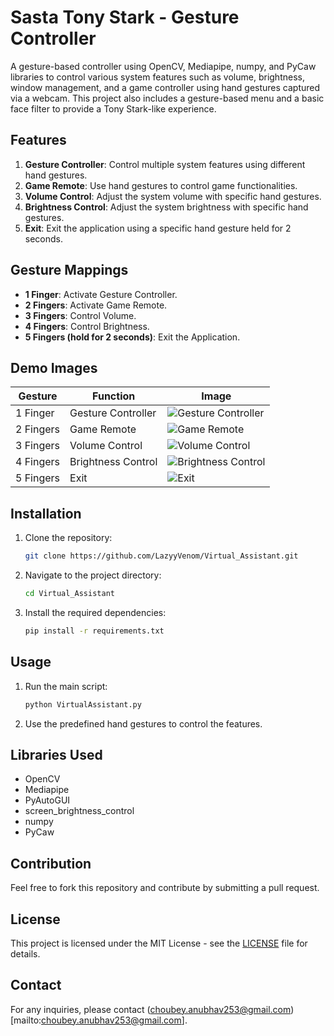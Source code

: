 # Sasta Tony Stark - Gesture Controller

A gesture-based controller using OpenCV, Mediapipe, numpy, and PyCaw libraries to control various system features such as volume, brightness, window management, and a game controller using hand gestures captured via a webcam. This project also includes a gesture-based menu and a basic face filter to provide a Tony Stark-like experience.

## Features

1. **Gesture Controller**: Control multiple system features using different hand gestures.
2. **Game Remote**: Use hand gestures to control game functionalities.
3. **Volume Control**: Adjust the system volume with specific hand gestures.
4. **Brightness Control**: Adjust the system brightness with specific hand gestures.
5. **Exit**: Exit the application using a specific hand gesture held for 2 seconds.

## Gesture Mappings

- **1 Finger**: Activate Gesture Controller.
- **2 Fingers**: Activate Game Remote.
- **3 Fingers**: Control Volume.
- **4 Fingers**: Control Brightness.
- **5 Fingers (hold for 2 seconds)**: Exit the Application.

## Demo Images

| Gesture | Function            | Image                                        |
|---------|---------------------|----------------------------------------------|
| 1 Finger| Gesture Controller  | ![Gesture Controller](./demo/gesture1.png)   |
| 2 Fingers| Game Remote       | ![Game Remote](./demo/gesture2.png)          |
| 3 Fingers| Volume Control    | ![Volume Control](./demo/gesture3.png)       |
| 4 Fingers| Brightness Control| ![Brightness Control](./demo/gesture4.png)   |
| 5 Fingers| Exit              | ![Exit](./demo/gesture5.png)                 |

## Installation

1. Clone the repository:
    ```bash
    git clone https://github.com/LazyyVenom/Virtual_Assistant.git
    ```
2. Navigate to the project directory:
    ```bash
    cd Virtual_Assistant
    ```
3. Install the required dependencies:
    ```bash
    pip install -r requirements.txt
    ```

## Usage

1. Run the main script:
    ```bash
    python VirtualAssistant.py
    ```
2. Use the predefined hand gestures to control the features.

## Libraries Used

- OpenCV
- Mediapipe
- PyAutoGUI
- screen_brightness_control
- numpy
- PyCaw

## Contribution

Feel free to fork this repository and contribute by submitting a pull request.

## License

This project is licensed under the MIT License - see the [LICENSE](LICENSE) file for details.

## Contact

For any inquiries, please contact (choubey.anubhav253@gmail.com)[mailto:choubey.anubhav253@gmail.com].
